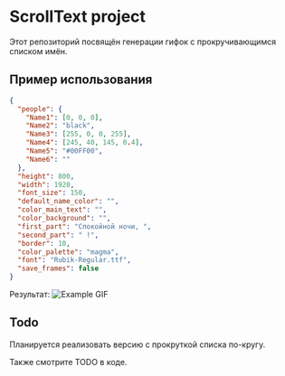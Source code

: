 # ScrollText project

Этот репозиторий посвящён генерации гифок с прокручивающимся списком имён.

## Пример использования

```json:example/example.json
{
  "people": {
    "Name1": [0, 0, 0],
    "Name2": "black",
    "Name3": [255, 0, 0, 255],
    "Name4": [245, 40, 145, 0.4],
    "Name5": "#00FF00",
    "Name6": ""
  },
  "height": 800,
  "width": 1920,
  "font_size": 150,
  "default_name_color": "",
  "color_main_text": "",
  "color_background": "",
  "first_part": "Спокойной ночи, ",
  "second_part": " !",
  "border": 10,
  "color_palette": "magma",
  "font": "Rubik-Regular.ttf",
  "save_frames": false
}


```

Результат:
![Example GIF](example/output.gif)

## Todo

Планируется реализовать версию с прокруткой списка по-кругу.

Также смотрите TODO в коде.
